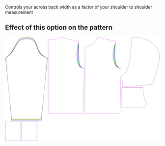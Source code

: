Controls your across back width as a factor of your shoulder to shoulder measurement

## Effect of this option on the pattern

![This image shows the effect of this option by superimposing several variants that have a different value for this option](huey_acrossbackfactor_sample.svg "Effect of this option on the pattern")
